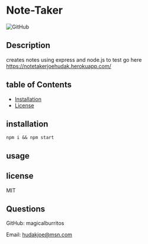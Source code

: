 # Note-Taker

![GitHub](https://img.shields.io/github/license/Magicalburritos/week11-Note-Taker)

## Description

creates notes using express and node.js
to test go here https://notetakerjoehudak.herokuapp.com/
## table of Contents

- [Installation](#installation)
- [License](#license)

## installation

```
npm i && npm start
```

## usage

## license

MIT

## Questions

GitHub: magicalburritos

Email: hudakjoe@msn.com
